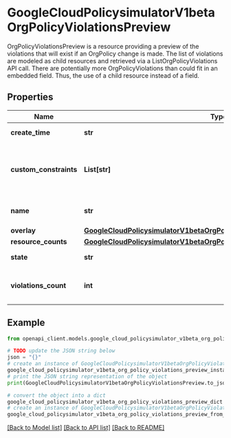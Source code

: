 # GoogleCloudPolicysimulatorV1betaOrgPolicyViolationsPreview

OrgPolicyViolationsPreview is a resource providing a preview of the violations that will exist if an OrgPolicy change is made. The list of violations are modeled as child resources and retrieved via a ListOrgPolicyViolations API call. There are potentially more OrgPolicyViolations than could fit in an embedded field. Thus, the use of a child resource instead of a field.

## Properties

Name | Type | Description | Notes
------------ | ------------- | ------------- | -------------
**create_time** | **str** | Output only. Time when this &#x60;OrgPolicyViolationsPreview&#x60; was created. | [optional] [readonly] 
**custom_constraints** | **List[str]** | Output only. The names of the constraints against which all &#x60;OrgPolicyViolations&#x60; were evaluated. If &#x60;OrgPolicyOverlay&#x60; only contains &#x60;PolicyOverlay&#x60; then it contains the name of the configured custom constraint, applicable to the specified policies. Otherwise it contains the name of the constraint specified in &#x60;CustomConstraintOverlay&#x60;. Format: &#x60;organizations/{organization_id}/customConstraints/{custom_constraint_id}&#x60; Example: &#x60;organizations/123/customConstraints/custom.createOnlyE2TypeVms&#x60; | [optional] [readonly] 
**name** | **str** | Output only. The resource name of the &#x60;OrgPolicyViolationsPreview&#x60;. It has the following format: &#x60;organizations/{organization}/locations/{location}/orgPolicyViolationsPreviews/{orgPolicyViolationsPreview}&#x60; Example: &#x60;organizations/my-example-org/locations/global/orgPolicyViolationsPreviews/506a5f7f&#x60; | [optional] [readonly] 
**overlay** | [**GoogleCloudPolicysimulatorV1betaOrgPolicyOverlay**](GoogleCloudPolicysimulatorV1betaOrgPolicyOverlay.md) |  | [optional] 
**resource_counts** | [**GoogleCloudPolicysimulatorV1betaOrgPolicyViolationsPreviewResourceCounts**](GoogleCloudPolicysimulatorV1betaOrgPolicyViolationsPreviewResourceCounts.md) |  | [optional] 
**state** | **str** | Output only. The state of the &#x60;OrgPolicyViolationsPreview&#x60;. | [optional] [readonly] 
**violations_count** | **int** | Output only. The number of OrgPolicyViolations in this &#x60;OrgPolicyViolationsPreview&#x60;. This count may differ from &#x60;resource_summary.noncompliant_count&#x60; because each OrgPolicyViolation is specific to a resource **and** constraint. If there are multiple constraints being evaluated (i.e. multiple policies in the overlay), a single resource may violate multiple constraints. | [optional] [readonly] 

## Example

```python
from openapi_client.models.google_cloud_policysimulator_v1beta_org_policy_violations_preview import GoogleCloudPolicysimulatorV1betaOrgPolicyViolationsPreview

# TODO update the JSON string below
json = "{}"
# create an instance of GoogleCloudPolicysimulatorV1betaOrgPolicyViolationsPreview from a JSON string
google_cloud_policysimulator_v1beta_org_policy_violations_preview_instance = GoogleCloudPolicysimulatorV1betaOrgPolicyViolationsPreview.from_json(json)
# print the JSON string representation of the object
print(GoogleCloudPolicysimulatorV1betaOrgPolicyViolationsPreview.to_json())

# convert the object into a dict
google_cloud_policysimulator_v1beta_org_policy_violations_preview_dict = google_cloud_policysimulator_v1beta_org_policy_violations_preview_instance.to_dict()
# create an instance of GoogleCloudPolicysimulatorV1betaOrgPolicyViolationsPreview from a dict
google_cloud_policysimulator_v1beta_org_policy_violations_preview_from_dict = GoogleCloudPolicysimulatorV1betaOrgPolicyViolationsPreview.from_dict(google_cloud_policysimulator_v1beta_org_policy_violations_preview_dict)
```
[[Back to Model list]](../README.md#documentation-for-models) [[Back to API list]](../README.md#documentation-for-api-endpoints) [[Back to README]](../README.md)


